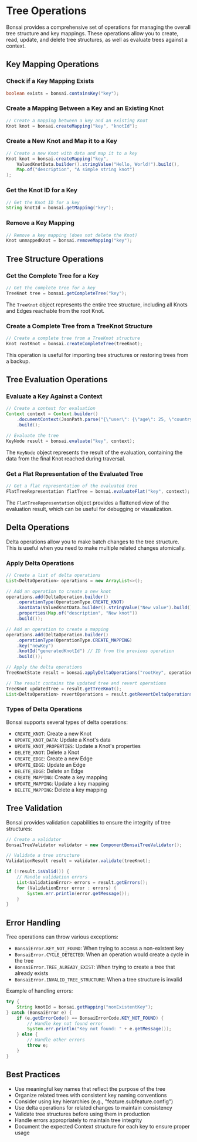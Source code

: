 # Tree Operations

Bonsai provides a comprehensive set of operations for managing the overall tree structure and key mappings. These operations allow you to create, read, update, and delete tree structures, as well as evaluate trees against a context.

## Key Mapping Operations

### Check if a Key Mapping Exists

```java
boolean exists = bonsai.containsKey("key");
```

### Create a Mapping Between a Key and an Existing Knot

```java
// Create a mapping between a key and an existing Knot
Knot knot = bonsai.createMapping("key", "knotId");
```

### Create a New Knot and Map it to a Key

```java
// Create a new Knot with data and map it to a key
Knot knot = bonsai.createMapping("key", 
    ValuedKnotData.builder().stringValue("Hello, World!").build(),
    Map.of("description", "A simple string knot")
);
```

### Get the Knot ID for a Key

```java
// Get the Knot ID for a key
String knotId = bonsai.getMapping("key");
```

### Remove a Key Mapping

```java
// Remove a key mapping (does not delete the Knot)
Knot unmappedKnot = bonsai.removeMapping("key");
```

## Tree Structure Operations

### Get the Complete Tree for a Key

```java
// Get the complete tree for a key
TreeKnot tree = bonsai.getCompleteTree("key");
```

The `TreeKnot` object represents the entire tree structure, including all Knots and Edges reachable from the root Knot.

### Create a Complete Tree from a TreeKnot Structure

```java
// Create a complete tree from a TreeKnot structure
Knot rootKnot = bonsai.createCompleteTree(treeKnot);
```

This operation is useful for importing tree structures or restoring trees from a backup.

## Tree Evaluation Operations

### Evaluate a Key Against a Context

```java
// Create a context for evaluation
Context context = Context.builder()
    .documentContext(JsonPath.parse("{\"user\": {\"age\": 25, \"country\": \"US\"}}"))
    .build();

// Evaluate the tree
KeyNode result = bonsai.evaluate("key", context);
```

The `KeyNode` object represents the result of the evaluation, containing the data from the final Knot reached during traversal.

### Get a Flat Representation of the Evaluated Tree

```java
// Get a flat representation of the evaluated tree
FlatTreeRepresentation flatTree = bonsai.evaluateFlat("key", context);
```

The `FlatTreeRepresentation` object provides a flattened view of the evaluation result, which can be useful for debugging or visualization.

## Delta Operations

Delta operations allow you to make batch changes to the tree structure. This is useful when you need to make multiple related changes atomically.

### Apply Delta Operations

```java
// Create a list of delta operations
List<DeltaOperation> operations = new ArrayList<>();

// Add an operation to create a new knot
operations.add(DeltaOperation.builder()
    .operationType(OperationType.CREATE_KNOT)
    .knotData(ValuedKnotData.builder().stringValue("New value").build())
    .properties(Map.of("description", "New knot"))
    .build());

// Add an operation to create a mapping
operations.add(DeltaOperation.builder()
    .operationType(OperationType.CREATE_MAPPING)
    .key("newKey")
    .knotId("generatedKnotId") // ID from the previous operation
    .build());

// Apply the delta operations
TreeKnotState result = bonsai.applyDeltaOperations("rootKey", operations);

// The result contains the updated tree and revert operations
TreeKnot updatedTree = result.getTreeKnot();
List<DeltaOperation> revertOperations = result.getRevertDeltaOperations();
```

### Types of Delta Operations

Bonsai supports several types of delta operations:

- `CREATE_KNOT`: Create a new Knot
- `UPDATE_KNOT_DATA`: Update a Knot's data
- `UPDATE_KNOT_PROPERTIES`: Update a Knot's properties
- `DELETE_KNOT`: Delete a Knot
- `CREATE_EDGE`: Create a new Edge
- `UPDATE_EDGE`: Update an Edge
- `DELETE_EDGE`: Delete an Edge
- `CREATE_MAPPING`: Create a key mapping
- `UPDATE_MAPPING`: Update a key mapping
- `DELETE_MAPPING`: Delete a key mapping

## Tree Validation

Bonsai provides validation capabilities to ensure the integrity of tree structures:

```java
// Create a validator
BonsaiTreeValidator validator = new ComponentBonsaiTreeValidator();

// Validate a tree structure
ValidationResult result = validator.validate(treeKnot);

if (!result.isValid()) {
    // Handle validation errors
    List<ValidationError> errors = result.getErrors();
    for (ValidationError error : errors) {
        System.err.println(error.getMessage());
    }
}
```

## Error Handling

Tree operations can throw various exceptions:

- `BonsaiError.KEY_NOT_FOUND`: When trying to access a non-existent key
- `BonsaiError.CYCLE_DETECTED`: When an operation would create a cycle in the tree
- `BonsaiError.TREE_ALREADY_EXIST`: When trying to create a tree that already exists
- `BonsaiError.INVALID_TREE_STRUCTURE`: When a tree structure is invalid

Example of handling errors:

```java
try {
    String knotId = bonsai.getMapping("nonExistentKey");
} catch (BonsaiError e) {
    if (e.getErrorCode() == BonsaiErrorCode.KEY_NOT_FOUND) {
        // Handle key not found error
        System.err.println("Key not found: " + e.getMessage());
    } else {
        // Handle other errors
        throw e;
    }
}
```

## Best Practices

- Use meaningful key names that reflect the purpose of the tree
- Organize related trees with consistent key naming conventions
- Consider using key hierarchies (e.g., "feature.subfeature.config")
- Use delta operations for related changes to maintain consistency
- Validate tree structures before using them in production
- Handle errors appropriately to maintain tree integrity
- Document the expected Context structure for each key to ensure proper usage

